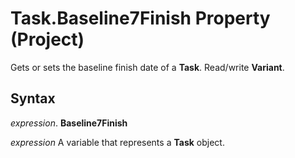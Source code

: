 
# Task.Baseline7Finish Property (Project)

Gets or sets the baseline finish date of a  **Task**. Read/write **Variant**.


## Syntax

 _expression_. **Baseline7Finish**

 _expression_ A variable that represents a **Task** object.

